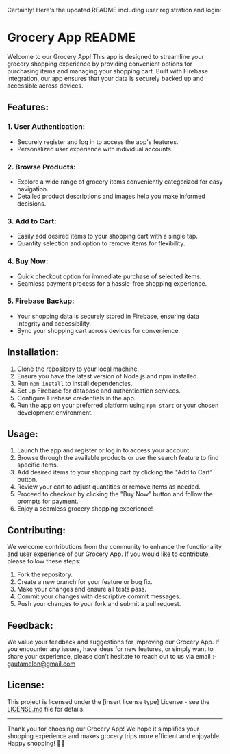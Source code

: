 Certainly! Here's the updated README including user registration and login:

# Grocery App README

Welcome to our Grocery App! This app is designed to streamline your grocery shopping experience by providing convenient options for purchasing items and managing your shopping cart. Built with Firebase integration, our app ensures that your data is securely backed up and accessible across devices.

## Features:

### 1. User Authentication:
- Securely register and log in to access the app's features.
- Personalized user experience with individual accounts.

### 2. Browse Products:
- Explore a wide range of grocery items conveniently categorized for easy navigation.
- Detailed product descriptions and images help you make informed decisions.

### 3. Add to Cart:
- Easily add desired items to your shopping cart with a single tap.
- Quantity selection and option to remove items for flexibility.

### 4. Buy Now:
- Quick checkout option for immediate purchase of selected items.
- Seamless payment process for a hassle-free shopping experience.

### 5. Firebase Backup:
- Your shopping data is securely stored in Firebase, ensuring data integrity and accessibility.
- Sync your shopping cart across devices for convenience.

## Installation:

1. Clone the repository to your local machine.
2. Ensure you have the latest version of Node.js and npm installed.
3. Run `npm install` to install dependencies.
4. Set up Firebase for database and authentication services.
5. Configure Firebase credentials in the app.
6. Run the app on your preferred platform using `npm start` or your chosen development environment.

## Usage:

1. Launch the app and register or log in to access your account.
2. Browse through the available products or use the search feature to find specific items.
3. Add desired items to your shopping cart by clicking the "Add to Cart" button.
4. Review your cart to adjust quantities or remove items as needed.
5. Proceed to checkout by clicking the "Buy Now" button and follow the prompts for payment.
6. Enjoy a seamless grocery shopping experience!

## Contributing:

We welcome contributions from the community to enhance the functionality and user experience of our Grocery App. If you would like to contribute, please follow these steps:

1. Fork the repository.
2. Create a new branch for your feature or bug fix.
3. Make your changes and ensure all tests pass.
4. Commit your changes with descriptive commit messages.
5. Push your changes to your fork and submit a pull request.

## Feedback:

We value your feedback and suggestions for improving our Grocery App. If you encounter any issues, have ideas for new features, or simply want to share your experience, please don't hesitate to reach out to us via email :- gautamelon@gmail.com

## License:

This project is licensed under the [insert license type] License - see the [LICENSE.md](LICENSE.md) file for details.

---

Thank you for choosing our Grocery App! We hope it simplifies your shopping experience and makes grocery trips more efficient and enjoyable. Happy shopping! 🛒✨
